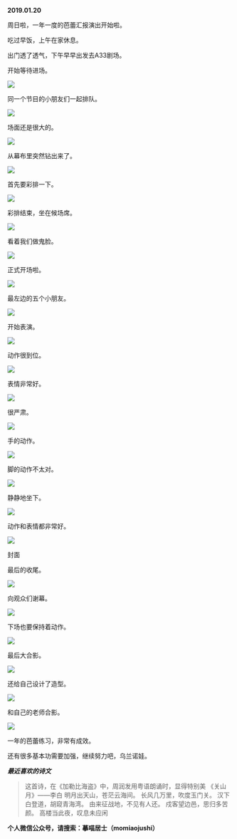 
          
            
**2019.01.20**

周日啦，一年一度的芭蕾汇报演出开始啦。

吃过早饭，上午在家休息。

出门透了透气，下午早早出发去A33剧场。

开始等待进场。




![](img/51001-b95e20c1be0e1ad9.jpg)




同一个节目的小朋友们一起排队。




![](img/51001-aa3692ec9215b249.jpg)




场面还是很大的。




![](img/51001-fc3300af0d13f204.jpg)




从幕布里突然钻出来了。




![](img/51001-855120fdc0b5bdae.jpg)




首先要彩排一下。




![](img/51001-d59fc44635a29b16.jpg)




彩排结束，坐在候场席。




![](img/51001-f170f737ad7883fd.jpg)




看着我们做鬼脸。




![](img/51001-46eb9767e31a606a.jpg)




正式开场啦。




![](img/51001-a93859021f9b6f1a.jpg)




最左边的五个小朋友。




![](img/51001-4bf418b52b292ddf.jpg)




开始表演。




![](img/51001-1ddf46ffb68b2370.jpg)




动作很到位。




![](img/51001-7f138671dda24a98.jpg)




表情非常好。




![](img/51001-539c1be235bee757.jpg)




很严肃。




![](img/51001-47e908e5ba4a447a.jpg)




手的动作。




![](img/51001-20ac7332afd8b54c.jpg)




脚的动作不太对。




![](img/51001-fddc3d0a63b0d503.jpg)




静静地坐下。




![](img/51001-3f29895ff88c504a.jpg)




动作和表情都非常好。




![](img/51001-f7a353e7918bcb75.jpg)

封面


最后的收尾。




![](img/51001-2b451a618ac323a2.jpg)




向观众们谢幕。




![](img/51001-49c33aa025029a00.jpg)




下场也要保持着动作。




![](img/51001-200205e9fd9066df.jpg)




最后大合影。




![](img/51001-b5e46f1188ca84dc.jpg)




还给自己设计了造型。




![](img/51001-041d95880dc6e2bb.jpg)




和自己的老师合影。




![](img/51001-1d16fadb45386825.jpg)




一年的芭蕾练习，非常有成效。

还有很多基本功需要加强，继续努力吧，乌兰诺娃。


***最近喜欢的诗文***
>这首诗，在《加勒比海盗》中，周润发用粤语朗诵时，显得特别美
《关山月》——李白
明月出天山，苍茫云海间。
长风几万里，吹度玉门关。
汉下白登道，胡窥青海湾。
由来征战地，不见有人还。
戍客望边邑，思归多苦颜。
高楼当此夜，叹息未应闲




**个人微信公众号，请搜索：摹喵居士（momiaojushi）**

          
        